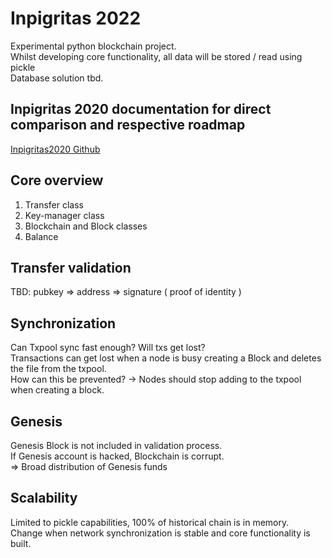 # Inpigritas 2022
Experimental python blockchain project. \
Whilst developing core functionality, all data will be stored / read using pickle \
Database solution tbd.
## Inpigritas 2020 documentation for direct comparison and respective roadmap
[Inpigritas2020 Github](https://github.com/jonas089/Inpigritas-2020-deprecated)

## Core overview
1. Transfer class
2. Key-manager class
3. Blockchain and Block classes
4. Balance

## Transfer validation
TBD: pubkey => address => signature ( proof of identity )

## Synchronization
Can Txpool sync fast enough? Will txs get lost? \
Transactions can get lost when a node is busy creating a Block and deletes the file from the txpool. \
How can this be prevented? -> Nodes should stop adding to the txpool when creating a block.

## Genesis
Genesis Block is not included in validation process. \
If Genesis account is hacked, Blockchain is corrupt. \
=> Broad distribution of Genesis funds

## Scalability
Limited to pickle capabilities, 100% of historical chain is in memory. \
Change when network synchronization is stable and core functionality is built.
